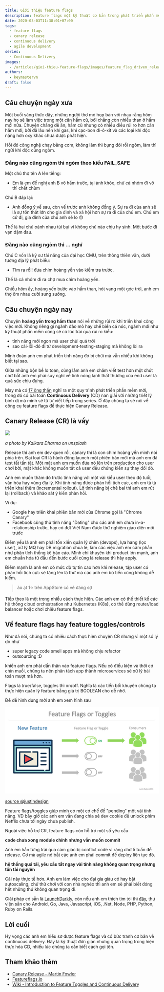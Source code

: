 ```yaml
---
title: Giới thiệu feature flags
description: feature flags một kỹ thuật cơ bản trong phát triển phần mềm để chặn release tính năng.
date: 2020-03-03T11:38:01+07:00
tags:
  - feature flags
  - canary release
  - continuous delivery
  - agile development
series:
  - Continuous Delivery
images:
  - /articles/gioi-thieu-feature-flags/images/feature_flag_driven_release.jpeg
authors:
  - keymastervn
draft: false
---
```


## Câu chuyện ngày xưa

Một buổi sáng thức dậy, những người thợ mỏ họp bàn với nhau rằng hôm nay họ sẽ làm việc trong một căn hầm cũ, bởi chẳng còn nhiều than ở hầm mới nữa. Chuyện chẳng dễ ăn, hầm cũ nhưng có nhiều điều rủi ro hơn căn hầm mới, bởi đã lâu nên khí gas, khí cạc-bon đi-ô-xít và các loại khí độc nặng hơn oxy khác chưa được phát hiện.

Hồi đó công nghệ chạy bằng cơm, không làm thì bụng đói rồi ngỏm, làm thì ngửi khí độc cũng ngỏm.

### Đằng nào cũng ngỏm thì ngỏm theo kiểu FAIL_SAFE

Một chú thợ tên A lên tiếng:

- Em là em đề nghị anh B vô hầm trước, tại ảnh khỏe, chứ cả nhóm đi vô thì chết chùm

Chú B đáp lại:

- Anh đồng ý vế sau, còn vế trước anh không đồng ý. Sự ra đi của anh sẽ là sự tổn thất lớn cho gia đình và xã hội hơn sự ra đi của chú em. Chú em cứ đi, gia đình của chú anh sẽ lo :sweat:

Thế là hai chú oánh nhau túi bụi vì không chú nào chịu hy sinh. Một bước đi vạn dặm đau.

### Đằng nào cũng ngỏm thì ... nghĩ

Chú C vốn là kỹ sư tài năng của đại học CMU, trên thông thiên văn, dưới tường địa lý phát biểu:

- Tìm ra rồi! đưa chim hoàng yến vào kiểm tra trước.

Thế là cả nhóm đi ra chợ mua chim hoàng yến.

Chiều hôm ấy, hoàng yến bước vào hầm than, hót vang một góc trời, anh em thợ ôm nhau cười sung sướng.

## Câu chuyện ngày nay

Chuyện **hoàng yến trong hầm than** nói về những rủi ro khi triển khai công việc mới. Không riêng gì ngành đào mỏ hay chế biến cá nóc, ngành mới như kỹ thuật phần mềm cũng sẽ có lúc trải qua rủi ro kiểu:

- tính năng mới ngon mà user chửi quá trời
- sao cái-lỗi-đó đi từ development-testing-staging mà không lòi ra

Mình đoán anh em phát triển tính năng đó bị chửi mà vẫn nhiều khi không biết tại sao.

Giữa những bộn bề lo toan, cùng lắm anh em chăm viết test hơn một chút chứ bắt anh em phải suy nghĩ về tính nóng lạnh thất thường của end user là quá sức chịu đựng.

May mà có [17 ông thần](https://agilemanifesto.org/) nghĩ ra một quy trình phát triển phần mềm mới, trong đó có bài toán **Continuous Delivery** (CD) nan giải với những triết lý bình dị mà mình sẽ từ từ viết tiếp trong series. Ở đây chúng ta sẽ nói về công cụ feature flags để thực hiện Canary Release.

## Canary Release (CR) là vầy

![](https://images.unsplash.com/photo-1571019415590-f0ce6d538428?ixlib=rb-1.2.1&ixid=eyJhcHBfaWQiOjEyMDd9&auto=format&fit=crop&w=1510&q=80)

_a photo by Kaikara Dharma on unsplash_

Release thì anh em dev quen rồi, canary thì là con chim hoàng yến mình nói phía trên. Đại loại CR là hành động launch một phiên bản mới mà anh em đã test tất tần tật. Một mặt anh em muốn đưa nó lên trên production cho user chơi bời, mặt khác không muốn tất cả user đều chứng kiến sự thay đổi đó.

Anh em muốn thăm dò trước tính năng với một vài kiểu user theo độ tuổi, văn hóa hay vùng địa lý. Khi tính năng được phản hồi tích cực, anh em tà tà triển khai thêm (incremental rollout). Lỡ tính năng bị chê bai thì anh em rút lại (rollback) và khảo sát ý kiến phản hồi.

Ví dụ:

- Google hay triển khai phiên bản mới của Chrome gọi là "Chrome Canary"
- Facebook cũng thử tính năng "Dating" cho các anh em chưa in-a-relationship trước, hay có đợt Việt Nam được thử nghiệm giao diện mới trước

Điểm yếu là anh em phải tốn xiền quản lý chim (devops), lựa hang (lọc user), xử lý MQ hay DB migration chua lè, làm các việc anh em căm phẫn như phân tích thống kê báo cáo. Mình chỉ khuyên khi product lớn mạnh, anh em chuẩn hóa từ đầu đến bước cuối cùng là release thì hãy apply.

Điểm mạnh là anh em có mức độ tự tin cao hơn khi release, tập user có phản hồi tích cực sẽ tăng lên là thứ mà các anh em bỏ tiền cũng không dễ kiếm.

> ào ạt 1:star: trên AppStore có vẻ đáng sợ

Tiếp theo là một trong nhiều cách thực hiện. Các anh em có thể thiết kế các hệ thống cloud orchestration như Kubernetes (K8s), có thể dùng router/load balancer hoặc chơi chiêu feature flags.

## Về feature flags hay feature toggles/controls

Như đã nói, chúng ta có nhiều cách thực hiện chuyện CR nhưng vì một số lý do như

- super legacy code smell apps mà không chịu refactor
- outsourcing :D

khiến anh em phải dấn thân vào feature flags. Nếu có điều kiện và thời cơ chín muồi, chúng ta nên phân tách app thành microservices sẽ xử lý bài toán mượt mà hơn.

Flags là true/false, toggles thì on/off. Nghĩa là các tiền bối khuyên chúng ta thực hiện quản lý feature bằng giá trị BOOLEAN cho dễ nhớ.

Để dễ hình dung mời anh em xem hình sau

![](./images/feature_flag_driven_release.jpeg)

[source @justindesign](https://hackernoon.com/feature-flag-driven-releases-7a7a5fee6ba7)

Feature flags/toggles giúp mình có một cơ chế để "pending" một vài tính năng. VD bây giờ các anh em vẫn đang chia sẻ dev cookie để unlock phim Netflix chưa tới ngày chưa publish.

Ngoài việc hỗ trợ CR, feature flags còn hỗ trợ một số yêu cầu

**code chưa xong module chính nhưng vẫn muốn commit**

Anh em hẳn từng trải qua cảm giác bị conflict code vì ráng chờ 5 tuần để release. Cơ mà agile nó bắt các anh em phải commit để deploy liên tục đó.

**hệ thống quá tải, yêu cầu tắt ngay vài tính năng không quan trọng nhưng tốn tài nguyên**

Cái này thực tế hơn. Anh em làm việc cho đại gia giàu có hay bật autoscaling, chứ thử chơi với con nhà nghèo thì anh em sẽ phải biết đóng hết những thứ không quan trọng đi.

Giải pháp có sẵn là [LaunchDarkly](https://launchdarkly.com/), còn nếu anh em thích tìm tòi thì [đây](https://featureflags.io/feature-flags/), thư viện sẵn cho Android, Go, Java, Javascript, iOS, .Net, Node, PHP, Python, Ruby on Rails.

## Lời cuối

Hy vọng các anh em hiểu sơ được feature flags và có bức tranh cơ bản về continuous delivery. Đây là kỹ thuật đơn giản nhưng quan trọng trong hiện thực hóa CD, nhiều lúc chúng ta cần biết cách gọi tên.

## Tham khảo thêm

- [Canary Release - Martin Fowler](https://martinfowler.com/bliki/CanaryRelease.html)
- [Featureflags.io](https://featureflags.io/feature-flags/)
- [Wiki - Introduction to Feature Toggles and Continuous Delivery](https://en.wikipedia.org/wiki/Feature_toggle)
